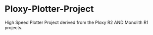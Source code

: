 # Ploxy-Plotter-Project
High Speed Plotter Project derived from the Ploxy R2 AND Monolith R1 projects.
